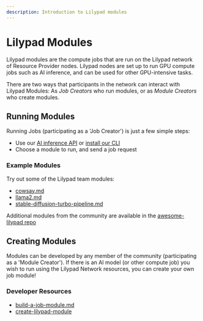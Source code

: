 ```yaml
---
description: Introduction to Lilypad modules
---
```


# Lilypad Modules

Lilypad modules are the compute jobs that are run on the Lilypad network of Resource Provider nodes. Lilypad nodes are set up to run GPU compute jobs such as AI inference, and can be used for other GPU-intensive tasks.

There are two ways that participants in the network can interact with Lilypad Modules: As _Job Creators_ who run modules, or as _Module Creators_ who create modules.

## Running Modules

Running Jobs (participating as a 'Job Creator') is just a few simple steps:

* Use our [AI inference API](../inference-api.md) or [install our CLI](../../quickstart/cli/installation.md)
* Choose a module to run, and send a job request

### **Example Modules**

Try out some of the Lilypad team modules:

* [cowsay.md](cowsay.md "mention")
* [llama2.md](llama2.md "mention")
* [stable-diffusion-turbo-pipeline.md](stable-diffusion-turbo-pipeline.md "mention")

Additional modules from the community are available in the [awesome-lilypad repo](https://github.com/Lilypad-Tech/awesome-Lilypad?tab=readme-ov-file#modules)

## Creating Modules

Modules can be developed by any member of the community (participating as a 'Module Creator'). If there is an AI model (or other compute job) you wish to run using the Lilypad Network resources, you can create your own job module!

### Developer Resources

* [build-a-job-module.md](build-a-job-module.md "mention")
* [create-lilypad-module](create-lilypad-module/ "mention")

